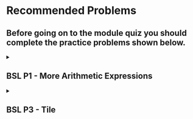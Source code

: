 <h1>Recommended Problems</h1>

Before going on to the module quiz you should complete the practice problems shown below.
--

<details>
<Summary> <h2>BSL P1 - More Arithmetic Expressions</h2></Summary>
<br>

**Problem:**

Write two expressions that multiply the numbers 3, 5 and 7. 
The first should take advantage of the fact that * can accept more than 2 arguments. 
The second should build up the result by first multiplying 3 times 5 and then multiply the result of that by 7. 

**Solution:**
<br>
1- `(* 3 5 7)`
<br>
2- `(* (* 3 5) 7)`
</details>

<details>
<Summary> <h2>BSL P3 - Tile</h2></Summary>
<br>

**Problem:**

PROBLEM:

Use the DrRacket square, beside and above functions to create an image like this one:

![image](https://github.com/user-attachments/assets/748e1293-cee8-46d6-baa0-0b304afc7807)



If you prefer to be more creative feel free to do so. You can use other DrRacket image 
functions to make a more interesting or more attractive image.


**Solution:**
<br>

```
(beside(above
 (square 30 "solid" "red")
 (square 30 "solid" "green"))
(above
 (square 30 "solid" "green")
 (square 30 "solid" "red")))
```

<br>

![image](https://github.com/user-attachments/assets/373a05ec-74ab-4508-b485-bd5ffe3b9a64)


<br>
</details>

